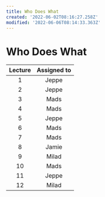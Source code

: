 ```yaml
---
title: Who Does What
created: '2022-06-02T08:16:27.258Z'
modified: '2022-06-06T08:14:33.363Z'
---
```


# Who Does What

| Lecture | Assigned to |
|:-------:|:-----------:|
| 1       | Jeppe       |
| 2       | Jeppe       |
| 3       | Mads        |
| 4       | Mads        |
| 5       | Jeppe       |
| 6       | Mads        |
| 7       | Mads        |
| 8       | Jamie       |
| 9       | Milad       |
| 10      | Mads        |
| 11      | Jeppe       |
| 12      | Milad       |
